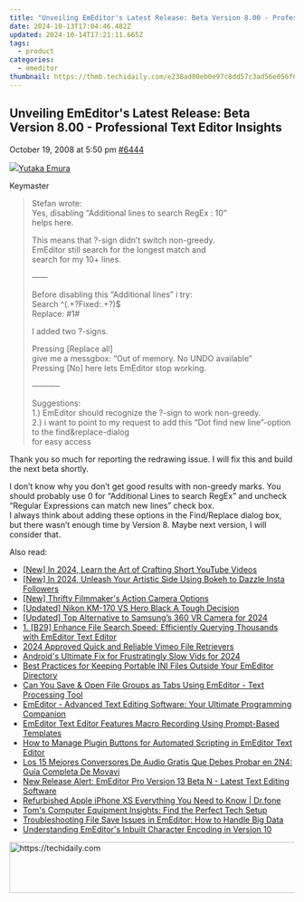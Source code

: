 ```yaml
---
title: "Unveiling EmEditor's Latest Release: Beta Version 8.00 - Professional Text Editor Insights"
date: 2024-10-13T17:04:46.482Z
updated: 2024-10-14T17:21:11.665Z
tags:
  - product
categories:
  - emeditor
thumbnail: https://thmb.techidaily.com/e238ad00eb0e97c8dd57c3ad56e056f669853f2127f27582290858df483758e7.jpg
---
```


## Unveiling EmEditor's Latest Release: Beta Version 8.00 - Professional Text Editor Insights

October 19, 2008 at 5:50 pm [#6444](https://tools.techidaily.com/emeditor/products/) 

[![](https://secure.gravatar.com/avatar/a0a6377144ed3636f985d87303f65ed2?s=80&d=identicon&r=g)Yutaka Emura](https://www.emeditor.com/forums/users/yemura/ "View Yutaka Emura's profile")

Keymaster

> Stefan wrote:  
> Yes, disabling “Additional lines to search RegEx : 10”  
> helps here.
> 
> This means that ?-sign didn’t switch non-greedy.  
> EmEditor still search for the longest match and  
> search for my 10+ lines.
> 
> ——
> 
> Before disabling this “Additional lines” i try:  
> Search ^(.+?Fixed:.+?)$  
> Replace: #1#
> 
> I added two ?-signs.
> 
> Pressing \[Replace all\]  
> give me a messgbox: “Out of memory. No UNDO available”  
> Pressing \[No\] here lets EmEditor stop working.
> 
> ———–
> 
> Suggestions:  
> 1.) EmEditor should recognize the ?-sign to work non-greedy.  
> 2.) i want to point to my request to add this “Dot find new line”-option to the find&replace-dialog  
> for easy access

 Thank you so much for reporting the redrawing issue. I will fix this and build the next beta shortly.

 I don’t know why you don’t get good results with non-greedy marks. You should probably use 0 for “Additional Lines to search RegEx” and uncheck “Regular Expressions can match new lines” check box.  
 I always think about adding these options in the Find/Replace dialog box, but there wasn’t enough time by Version 8\. Maybe next version, I will consider that.

<ins class="adsbygoogle"
     style="display:block"
     data-ad-format="autorelaxed"
     data-ad-client="ca-pub-7571918770474297"
     data-ad-slot="1223367746"></ins>

<ins class="adsbygoogle"
     style="display:block"
     data-ad-client="ca-pub-7571918770474297"
     data-ad-slot="8358498916"
     data-ad-format="auto"
     data-full-width-responsive="true"></ins>

<span class="atpl-alsoreadstyle">Also read:</span>
<div><ul>
<li><a href="https://youtube-docs.techidaily.com/n-2024-learn-the-art-of-crafting-short-youtube-videos/"><u>[New] In 2024, Learn the Art of Crafting Short YouTube Videos</u></a></li>
<li><a href="https://instagram-videos.techidaily.com/new-in-2024-unleash-your-artistic-side-using-bokeh-to-dazzle-insta-followers/"><u>[New] In 2024, Unleash Your Artistic Side Using Bokeh to Dazzle Insta Followers</u></a></li>
<li><a href="https://some-guidance.techidaily.com/new-thrifty-filmmakers-action-camera-options/"><u>[New] Thrifty Filmmaker's Action Camera Options</u></a></li>
<li><a href="https://article-tips.techidaily.com/updated-nikon-km-170-vs-hero-black-a-tough-decision/"><u>[Updated] Nikon KM-170 VS Hero Black A Tough Decision</u></a></li>
<li><a href="https://article-tips.techidaily.com/updated-top-alternative-to-samsungs-360-vr-camera-for-2024/"><u>[Updated] Top Alternative to Samsung’s 360 VR Camera for 2024</u></a></li>
<li><a href="https://win-deluxe.techidaily.com/1-b29-enhance-file-search-speed-efficiently-querying-thousands-with-emeditor-text-editor/"><u>1. [B29] Enhance File Search Speed: Efficiently Querying Thousands with EmEditor Text Editor</u></a></li>
<li><a href="https://vimeo-videos.techidaily.com/2024-approved-quick-and-reliable-vimeo-file-retrievers/"><u>2024 Approved Quick and Reliable Vimeo File Retrievers</u></a></li>
<li><a href="https://extra-lessons.techidaily.com/androids-ultimate-fix-for-frustratingly-slow-vids-for-2024/"><u>Android's Ultimate Fix for Frustratingly Slow Vids for 2024</u></a></li>
<li><a href="https://win-deluxe.techidaily.com/best-practices-for-keeping-portable-ini-files-outside-your-emeditor-directory/"><u>Best Practices for Keeping Portable INI Files Outside Your EmEditor Directory</u></a></li>
<li><a href="https://win-deluxe.techidaily.com/can-you-save-and-open-file-groups-as-tabs-using-emeditor-text-processing-tool/"><u>Can You Save & Open File Groups as Tabs Using EmEditor - Text Processing Tool</u></a></li>
<li><a href="https://win-deluxe.techidaily.com/emeditor-advanced-text-editing-software-your-ultimate-programming-companion/"><u>EmEditor - Advanced Text Editing Software: Your Ultimate Programming Companion</u></a></li>
<li><a href="https://win-deluxe.techidaily.com/emeditor-text-editor-features-macro-recording-using-prompt-based-templates/"><u>EmEditor Text Editor Features Macro Recording Using Prompt-Based Templates</u></a></li>
<li><a href="https://win-deluxe.techidaily.com/how-to-manage-plugin-buttons-for-automated-scripting-in-emeditor-text-editor/"><u>How to Manage Plugin Buttons for Automated Scripting in EmEditor Text Editor</u></a></li>
<li><a href="https://solve-news.techidaily.com/los-15-mejores-conversores-de-audio-gratis-que-debes-probar-en-2n4-guia-completa-de-movavi/"><u>Los 15 Mejores Conversores De Audio Gratis Que Debes Probar en 2N4: Guía Completa De Movavi</u></a></li>
<li><a href="https://win-deluxe.techidaily.com/new-release-alert-emeditor-pro-version-13-beta-n-latest-text-editing-software/"><u>New Release Alert: EmEditor Pro Version 13 Beta N - Latest Text Editing Software</u></a></li>
<li><a href="https://iphone-transfer.techidaily.com/refurbished-apple-iphone-xs-everything-you-need-to-know-drfone-by-drfone-transfer-from-ios/"><u>Refurbished Apple iPhone XS Everything You Need to Know | Dr.fone</u></a></li>
<li><a href="https://hardware-help.techidaily.com/toms-computer-equipment-insights-find-the-perfect-tech-setup/"><u>Tom's Computer Equipment Insights: Find the Perfect Tech Setup</u></a></li>
<li><a href="https://win-deluxe.techidaily.com/troubleshooting-file-save-issues-in-emeditor-how-to-handle-big-data/"><u>Troubleshooting File Save Issues in EmEditor: How to Handle Big Data</u></a></li>
<li><a href="https://win-deluxe.techidaily.com/understanding-emeditors-inbuilt-character-encoding-in-version-10/"><u>Understanding EmEditor's Inbuilt Character Encoding in Version 10</u></a></li>
</ul></div>

<!-- affiliate ads begin -->
<a href="https://ephamedtechinc.pxf.io/c/5597632/2137207/26400" target="_top" id="2137207">
  <img src="//a.impactradius-go.com/display-ad/26400-2137207" border="0" alt="https://techidaily.com" width="728" height="90"/>
</a>
<img height="0" width="0" src="https://ephamedtechinc.pxf.io/i/5597632/2137207/26400" style="position:absolute;visibility:hidden;" border="0" />
<!-- affiliate ads end -->

